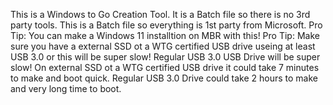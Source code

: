 This is a Windows to Go Creation Tool. It is a Batch file so there is no 3rd party tools. This is a Batch file so everything is 1st party from Microsoft. Pro Tip: You can make a Windows 11 installtion on MBR with this! Pro Tip: Make sure you have a external SSD ot a WTG certified USB drive useing at least USB 3.0 or this will be super slow! Regular USB 3.0 USB Drive will be super slow! On external SSD ot a WTG certified USB drive it could take 7 minutes to make and boot quick. Regular USB 3.0 Drive could take 2 hours to make and very long time to boot.
